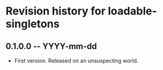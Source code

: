 # Revision history for loadable-singletons

## 0.1.0.0 -- YYYY-mm-dd

* First version. Released on an unsuspecting world.
